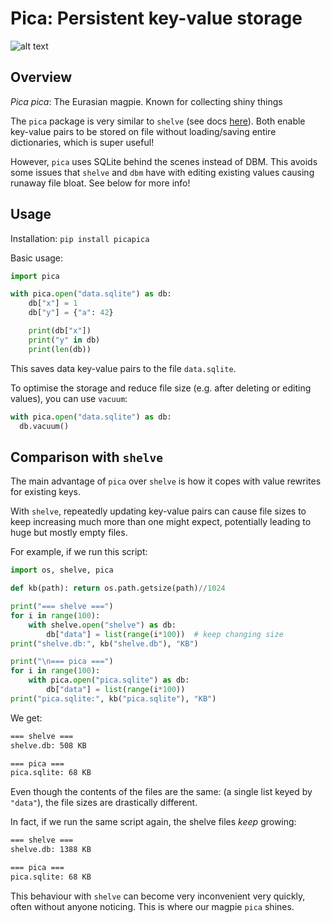 # Pica: Persistent key-value storage

![alt text](https://github.com/user-attachments/assets/125b4dc3-a3a7-4397-aa36-917e64f34951? "Pica header")

## Overview

_Pica pica_: The Eurasian magpie. Known for collecting shiny things 

The `pica` package is very similar to `shelve` (see docs [here](https://docs.python.org/3/library/shelve.html)). Both enable key-value pairs to be stored on file without loading/saving entire dictionaries, which is super useful!
 
However, `pica` uses SQLite behind the scenes instead of DBM. This avoids some issues that `shelve` and `dbm` have with editing existing values causing runaway file bloat. See below for more info!  

## Usage

Installation: `pip install picapica`

Basic usage:

```python
import pica

with pica.open("data.sqlite") as db:
    db["x"] = 1
    db["y"] = {"a": 42}

    print(db["x"])
    print("y" in db)
    print(len(db))

```

This saves data key-value pairs to the file `data.sqlite`.

To optimise the storage and reduce file size (e.g. after deleting or editing values), you can use `vacuum`:

```python
with pica.open("data.sqlite") as db:
  db.vacuum()
```

## Comparison with `shelve`

The main advantage of `pica` over `shelve` is how it copes with value rewrites for existing keys.

With `shelve`, repeatedly updating key-value pairs can cause file sizes to keep increasing much more than one might expect, potentially leading to huge but mostly empty files.

For example, if we run this script:

```python
import os, shelve, pica

def kb(path): return os.path.getsize(path)//1024

print("=== shelve ===")
for i in range(100):
    with shelve.open("shelve") as db:
        db["data"] = list(range(i*100))  # keep changing size
print("shelve.db:", kb("shelve.db"), "KB")

print("\n=== pica ===")
for i in range(100):
    with pica.open("pica.sqlite") as db:
        db["data"] = list(range(i*100))
print("pica.sqlite:", kb("pica.sqlite"), "KB")
```

We get:
```bash
=== shelve ===
shelve.db: 508 KB

=== pica ===
pica.sqlite: 68 KB
```

Even though the contents of the files are the same: (a single list keyed by `"data"`), the file sizes are drastically different.

In fact, if we run the same script again, the shelve files _keep_ growing:

```bash
=== shelve ===
shelve.db: 1388 KB

=== pica ===
pica.sqlite: 68 KB
```

This behaviour with `shelve` can become very inconvenient very quickly, often without anyone noticing. This is where our magpie `pica` shines.
